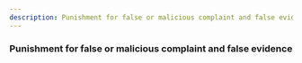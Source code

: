 ```yaml
---
description: Punishment for false or malicious complaint and false evidence
---
```


### Punishment for false or malicious complaint and false evidence